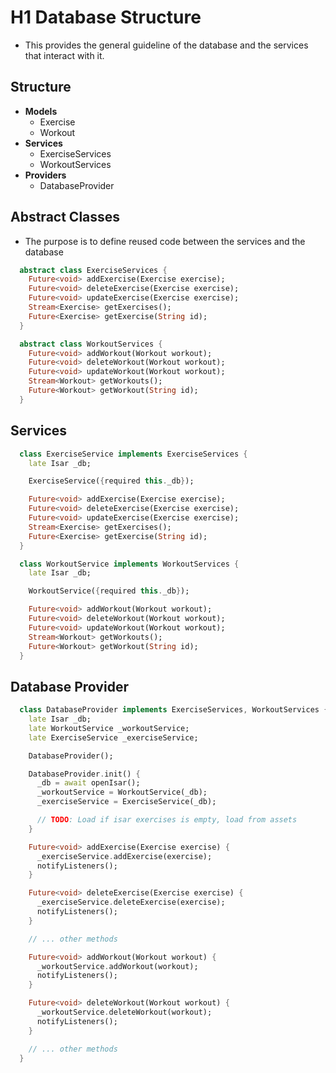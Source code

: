 # H1 Database Structure

- This provides the general guideline of the database and the services that interact with it.

## Structure

- **Models**
  - Exercise
  - Workout
- **Services**
  - ExerciseServices
  - WorkoutServices
- **Providers**
  - DatabaseProvider

## Abstract Classes

- The purpose is to define reused code between the services and the database

```dart
  abstract class ExerciseServices {
    Future<void> addExercise(Exercise exercise);
    Future<void> deleteExercise(Exercise exercise);
    Future<void> updateExercise(Exercise exercise);
    Stream<Exercise> getExercises();
    Future<Exercise> getExercise(String id);
  }

  abstract class WorkoutServices {
    Future<void> addWorkout(Workout workout);
    Future<void> deleteWorkout(Workout workout);
    Future<void> updateWorkout(Workout workout);
    Stream<Workout> getWorkouts();
    Future<Workout> getWorkout(String id);
  }
```

## Services

```dart
  class ExerciseService implements ExerciseServices {
    late Isar _db;

    ExerciseService({required this._db});

    Future<void> addExercise(Exercise exercise);
    Future<void> deleteExercise(Exercise exercise);
    Future<void> updateExercise(Exercise exercise);
    Stream<Exercise> getExercises();
    Future<Exercise> getExercise(String id);
  }

  class WorkoutService implements WorkoutServices {
    late Isar _db;

    WorkoutService({required this._db});

    Future<void> addWorkout(Workout workout);
    Future<void> deleteWorkout(Workout workout);
    Future<void> updateWorkout(Workout workout);
    Stream<Workout> getWorkouts();
    Future<Workout> getWorkout(String id);
  }
```

## Database Provider

```dart
  class DatabaseProvider implements ExerciseServices, WorkoutServices {
    late Isar _db;
    late WorkoutService _workoutService;
    late ExerciseService _exerciseService;

    DatabaseProvider();

    DatabaseProvider.init() {
      _db = await openIsar();
      _workoutService = WorkoutService(_db);
      _exerciseService = ExerciseService(_db);

      // TODO: Load if isar exercises is empty, load from assets
    }

    Future<void> addExercise(Exercise exercise) {
      _exerciseService.addExercise(exercise);
      notifyListeners();
    }

    Future<void> deleteExercise(Exercise exercise) {
      _exerciseService.deleteExercise(exercise);
      notifyListeners();
    }

    // ... other methods

    Future<void> addWorkout(Workout workout) {
      _workoutService.addWorkout(workout);
      notifyListeners();
    }

    Future<void> deleteWorkout(Workout workout) {
      _workoutService.deleteWorkout(workout);
      notifyListeners();
    }

    // ... other methods
  }
```

